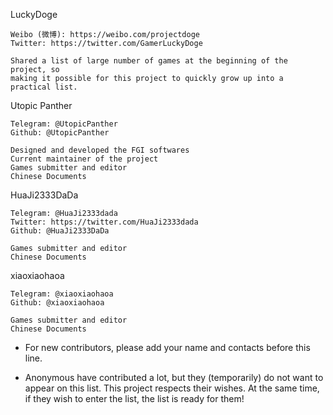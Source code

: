 LuckyDoge

	Weibo (微博): https://weibo.com/projectdoge
	Twitter: https://twitter.com/GamerLuckyDoge

	Shared a list of large number of games at the beginning of the project, so
	making it possible for this project to quickly grow up into a practical list.

Utopic Panther

	Telegram: @UtopicPanther
	Github: @UtopicPanther

	Designed and developed the FGI softwares
	Current maintainer of the project
	Games submitter and editor
	Chinese Documents

HuaJi2333DaDa

	Telegram: @HuaJi2333dada
	Twitter: https://twitter.com/HuaJi2333dada
	Github: @HuaJi2333DaDa
	
	Games submitter and editor
	Chinese Documents

xiaoxiaohaoa

	Telegram: @xiaoxiaohaoa
	Github: @xiaoxiaohaoa
	
	Games submitter and editor
	Chinese Documents

* For new contributors, please add your name and contacts before this line.

* Anonymous have contributed a lot, but they (temporarily) do not want to appear on this list. This project respects their wishes. At the same time, if they wish to enter the list, the list is ready for them!
